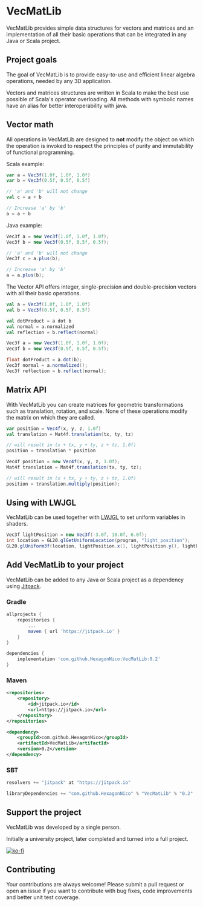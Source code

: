 
# VecMatLib

VecMatLib provides simple data structures for vectors and matrices and an implementation of all their basic operations that can be integrated in any Java or Scala project.

## Project goals

The goal of VecMatLib is to provide easy-to-use and efficient linear algebra operations, needed by any 3D application.

Vectors and matrices structures are written in Scala to make the best use possible of Scala's operator overloading.
All methods with symbolic names have an alias for better interoperability with java.

## Vector math

All operations in VecMatLib are designed to **not** modify the object on which the operation is invoked to respect the principles of purity and immutability of functional programming.

Scala example:

```scala
var a = Vec3f(1.0f, 1.0f, 1.0f)
var b = Vec3f(0.5f, 0.5f, 0.5f)

// 'a' and 'b' will not change
val c = a + b

// Increase 'a' by 'b'
a = a + b
```

Java example:

```java
Vec3f a = new Vec3f(1.0f, 1.0f, 1.0f);
Vec3f b = new Vec3f(0.5f, 0.5f, 0.5f);

// 'a' and 'b' will not change
Vec3f c = a.plus(b);

// Increase 'a' by 'b'
a = a.plus(b);
```

The Vector API offers integer, single-precision and double-precision vectors with all their basic operations.

```scala
val a = Vec3f(1.0f, 1.0f, 1.0f)
val b = Vec3f(0.5f, 0.5f, 0.5f)

val dotProduct = a dot b
val normal = a.normalized
val reflection = b.reflect(normal)
```

```java
Vec3f a = new Vec3f(1.0f, 1.0f, 1.0f);
Vec3f b = new Vec3f(0.5f, 0.5f, 0.5f);

float dotProduct = a.dot(b);
Vec3f normal = a.normalized();
Vec3f reflection = b.reflect(normal);
```

## Matrix API

With VecMatLib you can create matrices for geometric transformations such as translation, rotation, and scale.
None of these operations modify the matrix on which they are called.

```scala
var position = Vec4f(x, y, z, 1.0f)
val translation = Mat4f.translation(tx, ty, tz)

// will result in (x + tx, y + ty, z + tz, 1.0f)
position = translation * position
```

```java
Vec4f position = new Vec4f(x, y, z, 1.0f);
Mat4f translation = Mat4f.translation(tx, ty, tz);

// will result in (x + tx, y + ty, z + tz, 1.0f)
position = translation.multiply(position);
```

## Using with LWJGL

VecMatLib can be used together with [LWJGL](https://lwjgl.org) to set uniform variables in shaders.

```java
Vec3f lightPosition = new Vec3f(-3.0f, 10.0f, 6.0f);
int location = GL20.glGetUniformLocation(program, "light_position");
GL20.glUniform3f(location, lightPosition.x(), lightPosition.y(), lightPosition.z());
```

## Add VecMatLib to your project

VecMatLib can be added to any Java or Scala project as a dependency using [Jitpack](https://jitpack.io/).

### Gradle

```groovy
allprojects {
    repositories {
        ...
        maven { url 'https://jitpack.io' }
    }
}
```

```groovy
dependencies {
    implementation 'com.github.HexagonNico:VecMatLib:0.2'
}
```

### Maven

```xml
<repositories>
    <repository>
        <id>jitpack.io</id>
        <url>https://jitpack.io</url>
    </repository>
</repositories>
```

```xml
<dependency>
    <groupId>com.github.HexagonNico</groupId>
    <artifactId>VecMatLib</artifactId>
    <version>0.2</version>
</dependency>
```

### SBT

```sbt
resolvers += "jitpack" at "https://jitpack.io"
```

```sbt
libraryDependencies += "com.github.HexagonNico" % "VecMatLib" % "0.2"
```

## Support the project

VecMatLib was developed by a single person.

Initially a university project, later completed and turned into a full project.

[![ko-fi](https://ko-fi.com/img/githubbutton_sm.svg)](https://ko-fi.com/X8X87EZ87)

## Contributing

Your contributions are always welcome! Please submit a pull request or open an issue if you want to contribute with bug fixes, code improvements and better unit test coverage.
